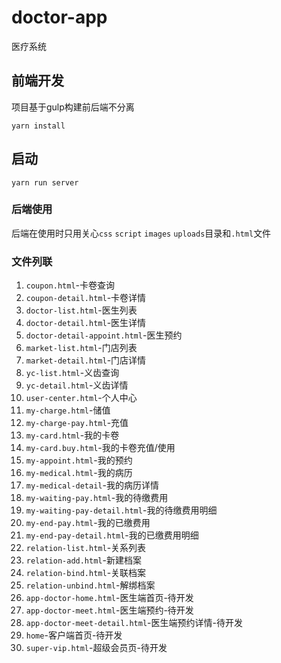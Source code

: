# doctor-app
医疗系统

## 前端开发
项目基于gulp构建前后端不分离
```
yarn install
```
## 启动
```
yarn run server
```
### 后端使用
后端在使用时只用关心`css` `script` `images` `uploads`目录和`.html`文件

### 文件列联

1. `coupon.html`-卡卷查询
2. `coupon-detail.html`-卡卷详情
3. `doctor-list.html`-医生列表
4. `doctor-detail.html`-医生详情
5. `doctor-detail-appoint.html`-医生预约
6. `market-list.html`-门店列表
7. `market-detail.html`-门店详情
8. `yc-list.html`-义齿查询
9. `yc-detail.html`-义齿详情
10. `user-center.html`-个人中心
11. `my-charge.html`-储值
12. `my-charge-pay.html`-充值
13. `my-card.html`-我的卡卷
14. `my-card.buy.html`-我的卡卷充值/使用
15. `my-appoint.html`-我的预约
16. `my-medical.html`-我的病历
17. `my-medical-detail`-我的病历详情
18. `my-waiting-pay.html`-我的待缴费用
19. `my-waiting-pay-detail.html`-我的待缴费用明细
20. `my-end-pay.html`-我的已缴费用
21. `my-end-pay-detail.html`-我的已缴费用明细
22. `relation-list.html`-关系列表
23. `relation-add.html`-新建档案
24. `relation-bind.html`-关联档案
25. `relation-unbind.html`-解绑档案
26. `app-doctor-home.html`-医生端首页-待开发
27. `app-doctor-meet.html`-医生端预约-待开发
28. `app-doctor-meet-detail.html`-医生端预约详情-待开发
29. `home`-客户端首页-待开发
30. `super-vip.html`-超级会员页-待开发
